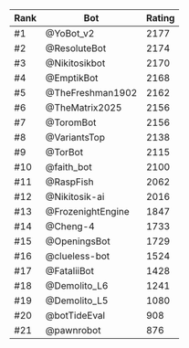 Rank|Bot|Rating
---|---|---
#1|@YoBot_v2|2177
#2|@ResoluteBot|2174
#3|@Nikitosikbot|2170
#4|@EmptikBot|2168
#5|@TheFreshman1902|2162
#6|@TheMatrix2025|2156
#7|@ToromBot|2156
#8|@VariantsTop|2138
#9|@TorBot|2115
#10|@faith_bot|2100
#11|@RaspFish|2062
#12|@Nikitosik-ai|2016
#13|@FrozenightEngine|1847
#14|@Cheng-4|1733
#15|@OpeningsBot|1729
#16|@clueless-bot|1524
#17|@FataliiBot|1428
#18|@Demolito_L6|1241
#19|@Demolito_L5|1080
#20|@botTideEval|908
#21|@pawnrobot|876
